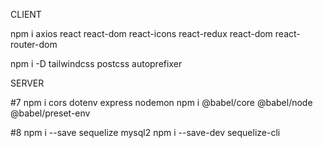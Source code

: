 CLIENT

npm i axios react react-dom react-icons react-redux react-dom react-router-dom

npm i -D tailwindcss postcss autoprefixer

SERVER

#7
npm i cors dotenv express nodemon
npm i @babel/core @babel/node @babel/preset-env

#8
npm i --save sequelize mysql2
npm i --save-dev sequelize-cli
